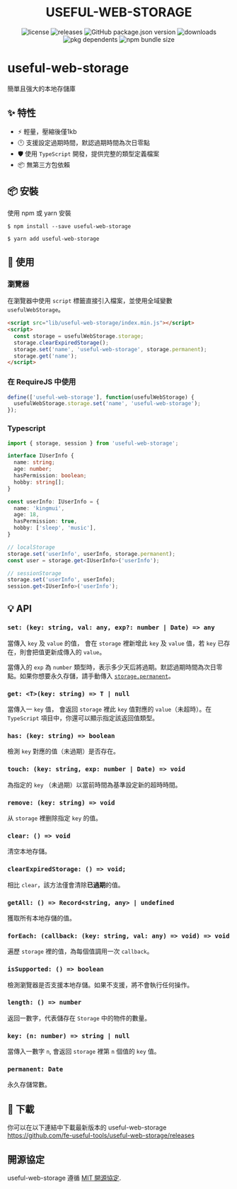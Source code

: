 <p align="center">
  <h1 align="center"> USEFUL-WEB-STORAGE </h1>
</p>
<p align="center">
  <img alt="license" src="https://img.shields.io/npm/l/useful-web-storage?style=flat-square">
  <img alt="releases" src="https://badgen.net/github/releases/fe-useful-tools/useful-web-storage?style=flat-square">
  <img alt="GitHub package.json version" src="https://img.shields.io/github/package-json/v/fe-useful-tools/useful-web-storage?style=flat-square&colorB=51C838">
  <img alt="downloads" src="https://img.shields.io/npm/dt/useful-web-storage?style=flat-square">
  <img alt="pkg dependents" src="https://badgen.net/github/dependents-pkg/fe-useful-tools/useful-web-storage?style=flat-square">
  <img alt="npm bundle size" src="https://img.shields.io/bundlephobia/min/useful-web-storage?style=flat-square">
</p>

# useful-web-storage
簡單且强大的本地存儲庫

## :sparkles: 特性

- :zap: 輕量，壓縮後僅1kb
- :clock12: 支援設定過期時間，默認過期時間為次日零點
- 🛡 使用 `TypeScript` 開發，提供完整的類型定義檔案
- :package: 無第三方包依賴

## :package: 安裝

使用 npm 或 yarn 安裝

```shell
$ npm install --save useful-web-storage
```

```shell
$ yarn add useful-web-storage
```

## :pencil: 使用

### 瀏覽器

在瀏覽器中使用 `script` 標籤直接引入檔案，並使用全域變數 `usefulWebStorage`。

```html
<script src="lib/useful-web-storage/index.min.js"></script>
<script>
  const storage = usefulWebStorage.storage;
  storage.clearExpiredStorage();
  storage.set('name', 'useful-web-storage', storage.permanent);
  storage.get('name');
</script>
```

### 在 RequireJS 中使用

```javascript
define(['useful-web-storage'], function(usefulWebStorage) {
  usefulWebStorage.storage.set('name', 'useful-web-storage');
});
```

### Typescript

```typescript
import { storage, session } from 'useful-web-storage';

interface IUserInfo {
  name: string;
  age: number;
  hasPermission: boolean;
  hobby: string[];
}

const userInfo: IUserInfo = {
  name: 'kingmui',
  age: 18,
  hasPermission: true,
  hobby: ['sleep', 'music'],
}

// localStorage
storage.set('userInfo', userInfo, storage.permanent);
const user = storage.get<IUserInfo>('userInfo');

// sessionStorage
storage.set('userInfo', userInfo);
session.get<IUserInfo>('userInfo');
```

## :bulb: API

### `set: (key: string, val: any, exp?: number | Date) => any`

當傳入 `key` 及 `value` 的值， 會在 `storage` 裡新增此 `key` 及 `value` 值，若 `key` 已存在，則會把值更新成傳入的 `value`。

當傳入的 `exp` 為 `number` 類型時，表示多少天后將過期。默認過期時間為次日零點。如果你想要永久存儲，請手動傳入 [`storage.permanent`](#permanent-date)。

### `get: <T>(key: string) => T | null`

當傳入一 `key` 值， 會返回 `storage` 裡此 `key` 值對應的 `value`（未超時）。在 `TypeScript` 項目中，你還可以顯示指定該返回值類型。

### `has: (key: string) => boolean`

檢測 `key` 對應的值（未過期）是否存在。

### `touch: (key: string, exp: number | Date) => void`

為指定的 `key` （未過期）以當前時間為基準設定新的超時時間。

### `remove: (key: string) => void`

从 `storage` 裡删除指定 `key` 的值。

### `clear: () => void`

清空本地存儲。

### `clearExpiredStorage: () => void;`

相比 `clear`，該方法僅會清除**已過期**的值。

### `getAll: () => Record<string, any> | undefined`

獲取所有本地存儲的值。

### `forEach: (callback: (key: string, val: any) => void) => void`

遍歷 `storage` 裡的值，為每個值調用一次 `callback`。

### `isSupported: () => boolean`

檢測瀏覽器是否支援本地存儲。如果不支援，將不會執行任何操作。

### `length: () => number`

返回一數字，代表儲存在 `Storage` 中的物件的數量。

### `key: (n: number) => string | null`

當傳入一數字 `n`, 會返回 `storage` 裡第 `n` 個值的 `key` 值。

### `permanent: Date`

永久存儲常數。

## :rocket: 下載

你可以在以下連結中下載最新版本的 useful-web-storage https://github.com/fe-useful-tools/useful-web-storage/releases

## 開源協定

useful-web-storage 遵循 [MIT 開源協定](https://github.com/fe-useful-tools/useful-web-storage/blob/master/LICENSE).
